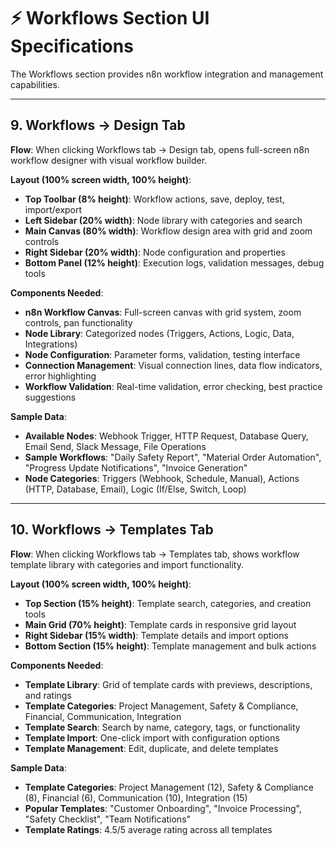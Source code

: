 # ⚡ Workflows Section UI Specifications

The Workflows section provides n8n workflow integration and management capabilities.

---

## 9. Workflows → Design Tab

**Flow**: When clicking Workflows tab → Design tab, opens full-screen n8n workflow designer with visual workflow builder.

**Layout (100% screen width, 100% height)**:

- **Top Toolbar (8% height)**: Workflow actions, save, deploy, test, import/export
- **Left Sidebar (20% width)**: Node library with categories and search
- **Main Canvas (80% width)**: Workflow design area with grid and zoom controls
- **Right Sidebar (20% width)**: Node configuration and properties
- **Bottom Panel (12% height)**: Execution logs, validation messages, debug tools

**Components Needed**:

- **n8n Workflow Canvas**: Full-screen canvas with grid system, zoom controls, pan functionality
- **Node Library**: Categorized nodes (Triggers, Actions, Logic, Data, Integrations)
- **Node Configuration**: Parameter forms, validation, testing interface
- **Connection Management**: Visual connection lines, data flow indicators, error highlighting
- **Workflow Validation**: Real-time validation, error checking, best practice suggestions

**Sample Data**:

- **Available Nodes**: Webhook Trigger, HTTP Request, Database Query, Email Send, Slack Message, File Operations
- **Sample Workflows**: "Daily Safety Report", "Material Order Automation", "Progress Update Notifications", "Invoice Generation"
- **Node Categories**: Triggers (Webhook, Schedule, Manual), Actions (HTTP, Database, Email), Logic (If/Else, Switch, Loop)

---

## 10. Workflows → Templates Tab

**Flow**: When clicking Workflows tab → Templates tab, shows workflow template library with categories and import functionality.

**Layout (100% screen width, 100% height)**:

- **Top Section (15% height)**: Template search, categories, and creation tools
- **Main Grid (70% height)**: Template cards in responsive grid layout
- **Right Sidebar (15% width)**: Template details and import options
- **Bottom Section (15% height)**: Template management and bulk actions

**Components Needed**:

- **Template Library**: Grid of template cards with previews, descriptions, and ratings
- **Template Categories**: Project Management, Safety & Compliance, Financial, Communication, Integration
- **Template Search**: Search by name, category, tags, or functionality
- **Template Import**: One-click import with configuration options
- **Template Management**: Edit, duplicate, and delete templates

**Sample Data**:

- **Template Categories**: Project Management (12), Safety & Compliance (8), Financial (6), Communication (10), Integration (15)
- **Popular Templates**: "Customer Onboarding", "Invoice Processing", "Safety Checklist", "Team Notifications"
- **Template Ratings**: 4.5/5 average rating across all templates
